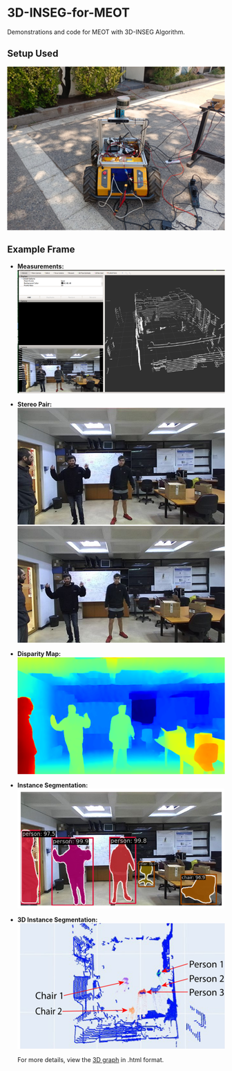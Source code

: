 # 3D-INSEG-for-MEOT

Demonstrations and code for MEOT with 3D-INSEG Algorithm.

## Setup Used
![Husky Image](images/husky.jpg?raw=true "Husky")

## Example Frame
- **Measurements:**
  ![Measurements](images/measurements.png?raw=true "Measurements")

- **Stereo Pair:**
  ![Stereo Image 1](images/im0.jpg?raw=true "Stereo Image 1")
  ![Stereo Image 2](images/im1.jpg?raw=true "Stereo Image 2")

- **Disparity Map:**
  ![Disparity Map](images/dispmap.png?raw=true "Disparity Map")

- **Instance Segmentation:**
  ![Segmentation Example](images/segmentation_example.png?raw=true "Segmentation Example")

- **3D Instance Segmentation:**
  ![3D Instance Segmentation](images/12la.jpg?raw=true "3D Instance Segmentation")

  For more details, view the [3D graph](images/velodyne.html)  in .html format.
